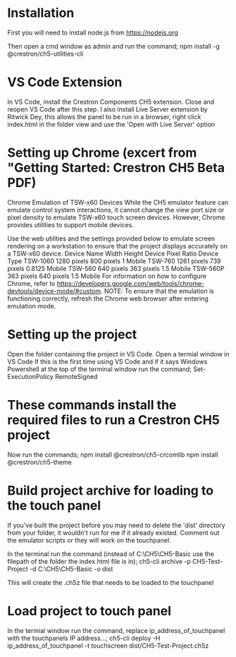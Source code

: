 # Installation
First you will need to install node.js from https://nodejs.org

Then open a cmd window as admin and run the command;
    npm install -g @crestron/ch5-utilities-cli

# VS Code Extension
In VS Code, install the Crestron Components CH5 extension.
Close and reopen VS Code after this step.
I also install Live Server extension by Ritwick Dey, this allows the panel to be run in a browser, right click index.html in the folder view and use the 'Open with Live Server' option

# Setting up Chrome (excert from "Getting Started: Crestron CH5 Beta PDF)
Chrome Emulation of TSW-x60 Devices
While the CH5 emulator feature can emulate control system interactions, it cannot change
the view port size or pixel density to emulate TSW-x60 touch screen devices. However,
Chrome provides utilities to support mobile devices.

Use the web utilities and the settings provided below to emulate screen rendering on a
workstation to ensure that the project displays accurately on a TSW-x60 device.
Device Name Width Height Device Pixel Ratio Device Type
TSW-1060 1280 pixels 800 pixels 1 Mobile
TSW-760 1261 pixels 739 pixels 0.8125 Mobile
TSW-560 640 pixels 363 pixels 1.5 Mobile
TSW-560P 363 pixels 640 pixels 1.5 Mobile
For information on how to configure Chrome, refer to
https://developers.google.com/web/tools/chrome-devtools/device-mode/#custom.
NOTE: To ensure that the emulation is functioning correctly, refresh the Chrome web
browser after entering emulation mode.

# Setting up the project
Open the folder containing the project in VS Code.
Open a termial window in VS Code
If this is the first time using VS Code and if it says Windows Powershell at the top of the terminal window run the command;
 Set-ExecutionPolicy RemoteSigned

# These commands install the required files to run a Crestron CH5 project
Now run the commands;
 npm install @crestron/ch5-crcomlib
 npm install @crestron/ch5-theme

# Build project archive for loading to the touch panel
If you've built the project before you may need to delete the 'dist' directory from your folder, it wouldn't run for me if it already existed.
Comment out the emulator scripts or they will work on the touchpanel.

In the terminal run the command (instead of C:\CH5\CH5-Basic use the filepath of the folder the index.html file is in);
ch5-cli archive -p CH5-Test-Project -d C:\CH5\CH5-Basic -o dist

This will create the .ch5z file that needs to be loaded to the touchpanel

# Load project to touch panel
In the termial window run the command, replace  ip_address_of_touchpanel with the touchpanels IP address...;
 ch5-cli deploy -H ip_address_of_touchpanel -t touchscreen dist/CH5-Test-Project.ch5z